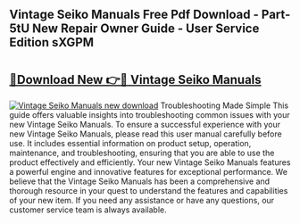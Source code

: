 ## Vintage Seiko Manuals Free Pdf Download - Part-5tU New Repair Owner Guide - User Service Edition sXGPM

# <h2><a href="http://bc29124.oget.top/?id=Vintage+Seiko+Manuals">🔗Download New 👉🔴 Vintage Seiko Manuals</a></h2>

[![Vintage Seiko Manuals new download](https://i.imgur.com/5g1atiW.png)](http://bc29124.oget.top/?id=Vintage+Seiko+Manuals)
Troubleshooting Made Simple This guide offers valuable insights into troubleshooting common issues with your new Vintage Seiko Manuals. To ensure a successful experience with your new Vintage Seiko Manuals, please read this user manual carefully before use. It includes essential information on product setup, operation, maintenance, and troubleshooting, ensuring that you are able to use the product effectively and efficiently. Your new Vintage Seiko Manuals features a powerful engine and innovative features for exceptional performance. We believe that the Vintage Seiko Manuals has been a comprehensive and thorough resource in your quest to understand the features and capabilities of your new item. If you need any assistance or have any questions, our customer service team is always available.
